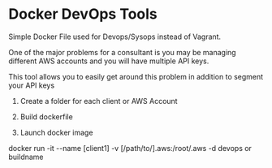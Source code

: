 # Docker DevOps Tools

Simple Docker File used for Devops/Sysops instead of Vagrant.

One of the major problems for a consultant is you may be managing different AWS accounts and you will have multiple API keys.

This tool allows you to easily get around this problem in addition to segment your API keys


1. Create a folder for each client or AWS Account

2. Build dockerfile 

3. Launch docker image 

docker run -it --name [client1] -v [/path/to/].aws:/root/.aws  -d devops or buildname

